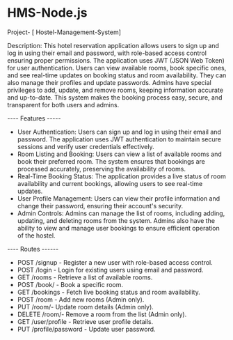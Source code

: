 # HMS-Node.js

Project- [ Hostel-Management-System]

Description: This hotel reservation application allows users to sign up and log in using their email and password, with role-based access control ensuring proper permissions. The application uses JWT (JSON Web Token) for user authentication. Users can view available rooms, book specific ones, and see real-time updates on booking status and room availability. They can also manage their profiles and update passwords. Admins have special privileges to add, update, and remove rooms, keeping information accurate and up-to-date. This system makes the booking process easy, secure, and transparent for both users and admins.

---- Features -----

* User Authentication: Users can sign up and log in using their email and password. The application uses JWT authentication to maintain secure sessions and verify user credentials 
  effectively.
* Room Listing and Booking: Users can view a list of available rooms and book their preferred room. The system ensures that bookings are processed accurately, preserving the availability 
  of rooms.
* Real-Time Booking Status: The application provides a live status of room availability and current bookings, allowing users to see real-time updates.
* User Profile Management: Users can view their profile information and change their password, ensuring their account's security.
* Admin Controls: Admins can manage the list of rooms, including adding, updating, and deleting rooms from the system. Admins also have the ability to view and manage user bookings to 
  ensure efficient operation of the hostel.

---- Routes ------

* POST /signup - Register a new user with role-based access control.
* POST /login - Login for existing users using email and password.
* GET /rooms - Retrieve a list of available rooms.
* POST /book/ - Book a specific room.
* GET /bookings - Fetch live booking status and room availability.
* POST /room - Add new rooms (Admin only).
* PUT /room/- Update room details (Admin only).
* DELETE /room/- Remove a room from the list (Admin only).
* GET /user/profile - Retrieve user profile details.
* PUT /profile/password - Update user password.
